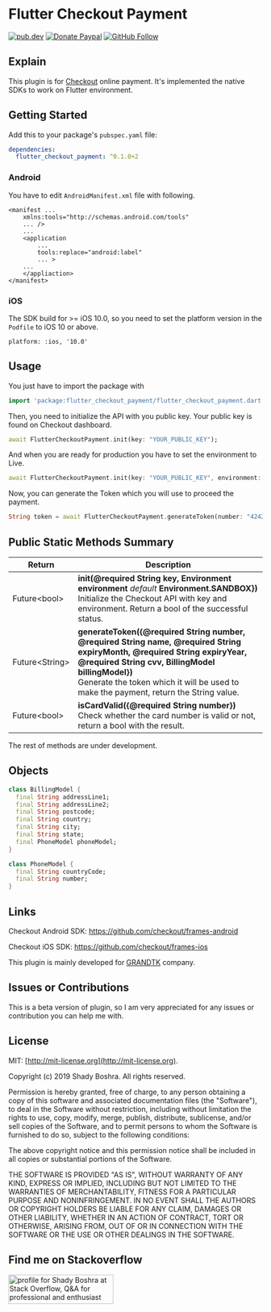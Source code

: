 # Flutter Checkout Payment  

[![pub.dev](https://img.shields.io/pub/v/flutter_checkout_payment.svg)](https://pub.dev/packages/flutter_checkout_payment)  [![Donate Paypal](https://img.shields.io/badge/Donate-PayPal-green.svg)](https://paypal.me/ShadyBoshra2012) [![GitHub Follow](https://img.shields.io/github/followers/ShadyBoshra2012.svg?style=social&label=Follow)](https://github.com/ShadyBoshra2012)

## Explain

This plugin is for [Checkout](https://checkout.com) online payment. It's implemented the native SDKs to work on Flutter environment.

## Getting Started

Add this to your package's `pubspec.yaml` file:

```yaml
dependencies:
  flutter_checkout_payment: ^0.1.0+2
```

### Android

You have to edit `AndroidManifest.xml` file with following.

```manifest
<manifest ...
    xmlns:tools="http://schemas.android.com/tools" 
    ... />
    ...
    <application
        ...
        tools:replace="android:label" 
        ... >
    ...
    </appliaction>
</manifest>
```

### iOS

The SDK build for >= iOS 10.0, so you need to set the platform version in the `Podfile` to iOS 10 or above.

```
platform: :ios, '10.0'
```

## Usage

You just have to import the package with

```dart
import 'package:flutter_checkout_payment/flutter_checkout_payment.dart';
```

Then, you need to initialize the API with you public key. Your public key is found on Checkout dashboard.

```dart
await FlutterCheckoutPayment.init(key: "YOUR_PUBLIC_KEY");
```

And when you are ready for production you have to set the environment to Live.

```dart
await FlutterCheckoutPayment.init(key: "YOUR_PUBLIC_KEY", environment: Environment.LIVE);
```

Now, you can generate the Token which you will use to proceed the payment.

```dart
String token = await FlutterCheckoutPayment.generateToken(number: "4242424242424242", name: "name", expiryMonth: "05", expiryYear: "21", cvv: "100");
```

## Public Static Methods Summary

| Return                    | Description |
| ------------------------- | ------------------------------------------------------------------------------------------------------------------------------------------------------------------------------------------------------------------------------------------------------------------ |
| Future\<bool> | **init(@required String key, Environment environment** *default* **Environment.SANDBOX})** <br>Initialize the Checkout API with key and environment. Return a bool of the successful status.|
| Future\<String> | **generateToken({@required String number, @required String name, @required String expiryMonth, @required String expiryYear, @required String cvv, BillingModel billingModel})** <br>Generate the token which it will be used to make the payment, return the String value.|
| Future\<bool> | **isCardValid({@required String number})** <br>Check whether the card number is valid or not, return a bool with the result.|

The rest of methods are under development.

## Objects

```dart
class BillingModel {
  final String addressLine1;
  final String addressLine2;
  final String postcode;
  final String country;
  final String city;
  final String state;
  final PhoneModel phoneModel;
}

class PhoneModel {
  final String countryCode;
  final String number;
}
```

## Links

Checkout Android SDK: https://github.com/checkout/frames-android

Checkout iOS SDK: https://github.com/checkout/frames-ios

This plugin is mainly developed for [GRANDTK](http://grandtk.com/) company.

## Issues or Contributions

This is a beta version of plugin, so I am very appreciated for any issues or contribution you can help me with.

## License

MIT: [http://mit-license.org](http://mit-license.org). 

Copyright (c) 2019 Shady Boshra. All rights reserved.

Permission is hereby granted, free of charge, to any person obtaining a copy
of this software and associated documentation files (the "Software"), to deal
in the Software without restriction, including without limitation the rights
to use, copy, modify, merge, publish, distribute, sublicense, and/or sell
copies of the Software, and to permit persons to whom the Software is
furnished to do so, subject to the following conditions:

The above copyright notice and this permission notice shall be included in all
copies or substantial portions of the Software.

THE SOFTWARE IS PROVIDED "AS IS", WITHOUT WARRANTY OF ANY KIND, EXPRESS OR
IMPLIED, INCLUDING BUT NOT LIMITED TO THE WARRANTIES OF MERCHANTABILITY,
FITNESS FOR A PARTICULAR PURPOSE AND NONINFRINGEMENT. IN NO EVENT SHALL THE
AUTHORS OR COPYRIGHT HOLDERS BE LIABLE FOR ANY CLAIM, DAMAGES OR OTHER
LIABILITY, WHETHER IN AN ACTION OF CONTRACT, TORT OR OTHERWISE, ARISING FROM,
OUT OF OR IN CONNECTION WITH THE SOFTWARE OR THE USE OR OTHER DEALINGS IN THE
SOFTWARE.

## Find me on Stackoverflow

<a href="https://stackoverflow.com/users/2076880/shady-boshra"><img src="https://stackoverflow.com/users/flair/2076880.png" width="208" height="58" alt="profile for Shady Boshra at Stack Overflow, Q&amp;A for professional and enthusiast programmers" title="profile for Shady Boshra at Stack Overflow, Q&amp;A for professional and enthusiast programmers"></a>